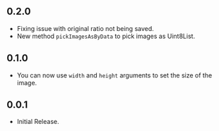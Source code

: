## 0.2.0

* Fixing issue with original ratio not being saved.
* New method `pickImagesAsByData` to pick images as Uint8List.

## 0.1.0

* You can now use `width` and `height` arguments to set the size of the image.

## 0.0.1

* Initial Release.
